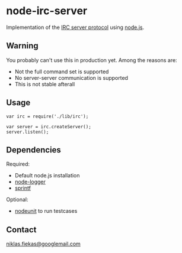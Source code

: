 node-irc-server
===============
Implementation of the
[IRC server protocol](http://www.apps.ietf.org/rfc/rfc2812.html) using
[node.js](http://nodejs.org).

Warning
-------
You probably can't use this in production yet. Among the reasons are:

- Not the full command set is supported
- No server-server communication is supported
- This is not stable afterall

Usage
-----

    var irc = require('./lib/irc');
    
    var server = irc.createServer();
    server.listen();

Dependencies
------------
Required:

- Default node.js installation
- [node-logger](https://github.com/quirkey/node-logger)
- [sprintf](https://github.com/maritz/node-sprintf)

Optional:

- [nodeunit](https://github.com/caolan/nodeunit) to run testcases

Contact
-------
[niklas.fiekas@googlemail.com](mailto://niklas.fiekas@googlemail.com)
